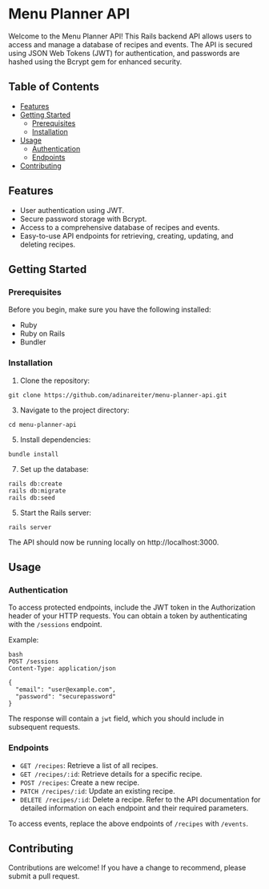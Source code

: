 # Menu Planner API

Welcome to the Menu Planner API! This Rails backend API allows users to access and manage a database of recipes and events. The API is secured using JSON Web Tokens (JWT) for authentication, and passwords are hashed using the Bcrypt gem for enhanced security.

## Table of Contents
- [Features](https://github.com/adinareiter/menu-planner-api/blob/main/README.md#features)
- [Getting Started](https://github.com/adinareiter/menu-planner-api/blob/main/README.md#getting-started)
  - [Prerequisites](https://github.com/adinareiter/menu-planner-api/blob/main/README.md#prerequisites)
  - [Installation](https://github.com/adinareiter/menu-planner-api/blob/main/README.md#installation)
- [Usage](https://github.com/adinareiter/menu-planner-api/blob/main/README.md#usage)
  - [Authentication](https://github.com/adinareiter/menu-planner-api/blob/main/README.md#authentication)
  - [Endpoints](https://github.com/adinareiter/menu-planner-api/blob/main/README.md#endpoints)
- [Contributing](https://github.com/adinareiter/menu-planner-api/blob/main/README.md#contributing)

## Features
- User authentication using JWT.
- Secure password storage with Bcrypt.
- Access to a comprehensive database of recipes and events.
- Easy-to-use API endpoints for retrieving, creating, updating, and deleting recipes.

## Getting Started
### Prerequisites
Before you begin, make sure you have the following installed:
- Ruby
- Ruby on Rails
- Bundler

### Installation
1. Clone the repository:
```
git clone https://github.com/adinareiter/menu-planner-api.git
```
3. Navigate to the project directory:
```
cd menu-planner-api
```
5. Install dependencies:
```
bundle install
```
7. Set up the database:
```
rails db:create
rails db:migrate
rails db:seed
```
5. Start the Rails server:
```
rails server
```

The API should now be running locally on http://localhost:3000.

## Usage
### Authentication
To access protected endpoints, include the JWT token in the Authorization header of your HTTP requests. You can obtain a token by authenticating with the `/sessions` endpoint.

Example:

```
bash
POST /sessions
Content-Type: application/json

{
  "email": "user@example.com",
  "password": "securepassword"
}
```
The response will contain a `jwt` field, which you should include in subsequent requests.

### Endpoints
- `GET /recipes`: Retrieve a list of all recipes.
- `GET /recipes/:id`: Retrieve details for a specific recipe.
- `POST /recipes`: Create a new recipe.
- `PATCH /recipes/:id`: Update an existing recipe.
- `DELETE /recipes/:id`: Delete a recipe. Refer to the API documentation for detailed information on each endpoint and their required parameters.

To access events, replace the above endpoints of `/recipes` with `/events`.

## Contributing
Contributions are welcome! If you have a change to recommend, please submit a pull request.

